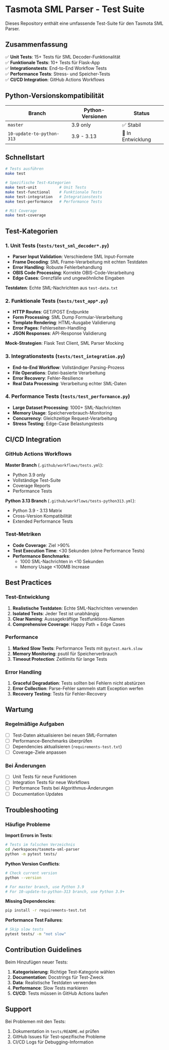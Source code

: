 # Tasmota SML Parser - Test Suite

Dieses Repository enthält eine umfassende Test-Suite für den Tasmota SML Parser.

## Zusammenfassung

✅ **Unit Tests**: 15+ Tests für SML Decoder-Funktionalität  
✅ **Funktionale Tests**: 10+ Tests für Flask-App  
✅ **Integrationstests**: End-to-End Workflow Tests  
✅ **Performance Tests**: Stress- und Speicher-Tests  
✅ **CI/CD Integration**: GitHub Actions Workflows  

## Python-Versionskompatibilität

| Branch | Python-Versionen | Status |
|--------|------------------|--------|
| `master` | 3.9 only | ✅ Stabil |
| `10-update-to-python-313` | 3.9 - 3.13 | 🚧 In Entwicklung |

## Schnellstart

```bash
# Tests ausführen
make test

# Spezifische Test-Kategorien
make test-unit          # Unit Tests
make test-functional    # Funktionale Tests  
make test-integration   # Integrationstests
make test-performance   # Performance Tests

# Mit Coverage
make test-coverage
```

## Test-Kategorien

### 1. Unit Tests (`tests/test_sml_decoder*.py`)
- **Parser Input Validation**: Verschiedene SML Input-Formate
- **Frame Decoding**: SML Frame-Verarbeitung mit echten Testdaten
- **Error Handling**: Robuste Fehlerbehandlung
- **OBIS Code Processing**: Korrekte OBIS-Code-Verarbeitung
- **Edge Cases**: Grenzfälle und ungewöhnliche Eingaben

**Testdaten**: Echte SML-Nachrichten aus `test-data.txt`

### 2. Funktionale Tests (`tests/test_app*.py`)
- **HTTP Routes**: GET/POST Endpunkte
- **Form Processing**: SML Dump Formular-Verarbeitung
- **Template Rendering**: HTML-Ausgabe Validierung
- **Error Pages**: Fehlerseiten-Handling
- **JSON Responses**: API-Response Validierung

**Mock-Strategien**: Flask Test Client, SML Parser Mocking

### 3. Integrationstests (`tests/test_integration.py`)
- **End-to-End Workflow**: Vollständiger Parsing-Prozess
- **File Operations**: Datei-basierte Verarbeitung
- **Error Recovery**: Fehler-Resilience
- **Real Data Processing**: Verarbeitung echter SML-Daten

### 4. Performance Tests (`tests/test_performance.py`)
- **Large Dataset Processing**: 1000+ SML-Nachrichten
- **Memory Usage**: Speicherverbrauch-Monitoring
- **Concurrency**: Gleichzeitige Request-Verarbeitung
- **Stress Testing**: Edge-Case Belastungstests

## CI/CD Integration

### GitHub Actions Workflows

**Master Branch** (`.github/workflows/tests.yml`):
- Python 3.9 only
- Vollständige Test-Suite
- Coverage Reports
- Performance Tests

**Python 3.13 Branch** (`.github/workflows/tests-python313.yml`):
- Python 3.9 - 3.13 Matrix
- Cross-Version Kompatibilität
- Extended Performance Tests

### Test-Metriken

- **Code Coverage**: Ziel >90%
- **Test Execution Time**: <30 Sekunden (ohne Performance Tests)
- **Performance Benchmarks**: 
  - 1000 SML-Nachrichten in <10 Sekunden
  - Memory Usage <100MB Increase

## Best Practices

### Test-Entwicklung
1. **Realistische Testdaten**: Echte SML-Nachrichten verwenden
2. **Isolated Tests**: Jeder Test ist unabhängig
3. **Clear Naming**: Aussagekräftige Testfunktions-Namen
4. **Comprehensive Coverage**: Happy Path + Edge Cases

### Performance
1. **Marked Slow Tests**: Performance Tests mit `@pytest.mark.slow`
2. **Memory Monitoring**: psutil für Speicherverbrauch
3. **Timeout Protection**: Zeitlimits für lange Tests

### Error Handling
1. **Graceful Degradation**: Tests sollten bei Fehlern nicht abstürzen
2. **Error Collection**: Parse-Fehler sammeln statt Exception werfen
3. **Recovery Testing**: Tests für Fehler-Recovery

## Wartung

### Regelmäßige Aufgaben
- [ ] Test-Daten aktualisieren bei neuen SML-Formaten
- [ ] Performance-Benchmarks überprüfen
- [ ] Dependencies aktualisieren (`requirements-test.txt`)
- [ ] Coverage-Ziele anpassen

### Bei Änderungen
- [ ] Unit Tests für neue Funktionen
- [ ] Integration Tests für neue Workflows
- [ ] Performance Tests bei Algorithmus-Änderungen
- [ ] Documentation Updates

## Troubleshooting

### Häufige Probleme

**Import Errors in Tests**:
```bash
# Tests im falschen Verzeichnis
cd /workspaces/tasmota-sml-parser
python -m pytest tests/
```

**Python Version Conflicts**:
```bash
# Check current version
python --version

# For master branch, use Python 3.9
# For 10-update-to-python-313 branch, use Python 3.9+
```

**Missing Dependencies**:
```bash
pip install -r requirements-test.txt
```

**Performance Test Failures**:
```bash
# Skip slow tests
pytest tests/ -m "not slow"
```

## Contribution Guidelines

Beim Hinzufügen neuer Tests:

1. **Kategorisierung**: Richtige Test-Kategorie wählen
2. **Documentation**: Docstrings für Test-Zweck
3. **Data**: Realistische Testdaten verwenden
4. **Performance**: Slow Tests markieren
5. **CI/CD**: Tests müssen in GitHub Actions laufen

## Support

Bei Problemen mit den Tests:
1. Dokumentation in `tests/README.md` prüfen
2. GitHub Issues für Test-spezifische Probleme
3. CI/CD Logs für Debugging-Information
